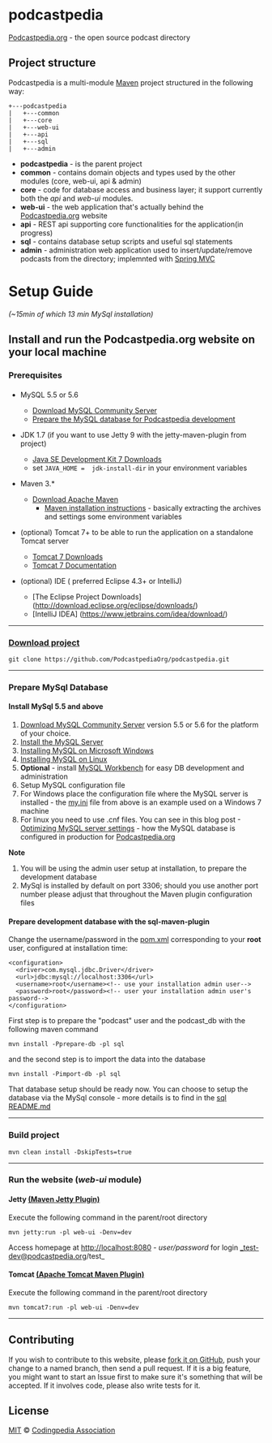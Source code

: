 podcastpedia
================

[Podcastpedia.org](http://www.podcastpedia.org) - the open source podcast directory

## Project structure
Podcastpedia is a multi-module  [Maven](http://maven.apache.org/download.cgi) project structured in the following way:
```
+---podcastpedia
|   +---common
|   +---core
|   +---web-ui
|   +---api
|   +---sql
|   +---admin
```
* **podcastpedia** - is the parent project
* **common** - contains domain objects and types used by the other modules (core, web-ui, api & admin)
* **core** - code for database access and business layer; it support currently both the _api_ and _web-ui_ modules.
* **web-ui** - the web application that's actually behind the  [Podcastpedia.org](http://www.podcastpedia.org) website
* **api** - REST api supporting core functionalities for the application(in progress)
* **sql** - contains database setup scripts and useful sql statements
* **admin** - administration web application used to insert/update/remove podcasts from the directory; implemnted with [Spring MVC](http://docs.spring.io/spring/docs/current/spring-framework-reference/html/mvc.html)

Setup Guide
================
_(~15min of which 13 min MySql installation)_
## Install and run the Podcastpedia.org website on your local machine

### Prerequisites
####
* MySQL 5.5 or 5.6
  * [Download MySQL Community Server](http://dev.mysql.com/downloads/mysql/)
  * [Prepare the MySQL database for Podcastpedia development](sql/README.md)

* JDK 1.7 (if you want to use Jetty 9 with the jetty-maven-plugin from project)
  * [Java SE Development Kit 7 Downloads](http://www.oracle.com/technetwork/java/javase/downloads/jdk7-downloads-1880260.html)
  * set `JAVA_HOME =  jdk-install-dir` in your environment variables
* Maven 3.*
  * [Download Apache Maven](http://maven.apache.org/download.cgi)
    * [Maven installation instructions](https://maven.apache.org/download.cgi#Installation) - basically extracting the archives and settings some environment variables
* (optional) Tomcat 7+ to be able to run the application on a standalone Tomcat server
  *  [Tomcat 7 Downloads](http://tomcat.apache.org/download-70.cgi)
  *  [Tomcat 7 Documentation](http://tomcat.apache.org/tomcat-7.0-doc/index.html)
* (optional) IDE ( preferred Eclipse 4.3+ or IntelliJ)
  * [The Eclipse Project Downloads] (http://download.eclipse.org/eclipse/downloads/)
  * [IntelliJ IDEA] (https://www.jetbrains.com/idea/download/)

***
### [Download project](https://github.com/PodcastpediaOrg/podcastpedia)
```
git clone https://github.com/PodcastpediaOrg/podcastpedia.git
```
***

### Prepare MySql Database
#### Install MySql 5.5 and above
1. [Download MySQL Community Server](http://dev.mysql.com/downloads/mysql/) version 5.5 or 5.6 for the platform of your choice.
2. [Install the MySQL Server](http://dev.mysql.com/doc/refman/5.6/en/installing.html)
  1. [Installing MySQL on Microsoft Windows](http://dev.mysql.com/doc/refman/5.6/en/windows-installation.html)
  2. [Installing MySQL on Linux](http://dev.mysql.com/doc/refman/5.6/en/linux-installation.html)
3. __Optional__ - install [MySQL Workbench](http://www.mysql.com/products/workbench/) for easy DB development and administration
4. Setup MySQL configuration file
  1. For Windows place the configuration file where the MySQL server is installed - the [my.ini](_prepare_database_for_development/my.ini) file from above is an example used on a Windows 7 machine
  2. For linux you need to use .cnf files. You can see in this blog post -[Optimizing MySQL server settings](http://www.codingpedia.org/ama/optimizing-mysql-server-settings/) - how the MySQL database is configured in production for [Podcastpedia.org](http://www.podcastpedia.org)

**Note**

1. You will be using the admin user setup at installation, to prepare the development database
2. MySql is installed by default on port 3306; should you use another port number please adjust that throughout the Maven plugin configuration files

#### Prepare development database with the sql-maven-plugin
Change the username/password in the [pom.xml](sql/pom.xml) corresponding to your **root** user, configured at installation time:
```
<configuration>
  <driver>com.mysql.jdbc.Driver</driver>
  <url>jdbc:mysql://localhost:3306</url>
  <username>root</username><!-- use your installation admin user-->
  <password>root</password><!-- user your installation admin user's password-->
</configuration>
```
First step is to prepare the "podcast" user and the podcast_db with the following maven command
```
mvn install -Pprepare-db -pl sql
```
and the second step is to import the data into the database
```
mvn install -Pimport-db -pl sql
```

That database setup should be ready now. You can choose to setup the database via the MySql console - more details is to find in the [sql README.md](sql/README.md)
***

### Build project
```
mvn clean install -DskipTests=true
```
***
### Run the website (_web-ui_ module)
#### Jetty [(Maven Jetty Plugin)](http://www.eclipse.org/jetty/documentation/current/jetty-maven-plugin.html)
Execute the following command in the parent/root directory

```
mvn jetty:run -pl web-ui -Denv=dev
```
Access homepage at [http://localhost:8080](http://localhost:8080) - 
_user/password_ for login _test-dev@podcastpedia.org/test_

#### Tomcat [(Apache Tomcat Maven Plugin)](http://tomcat.apache.org/maven-plugin.html)
Execute the following command in the parent/root directory

```
mvn tomcat7:run -pl web-ui -Denv=dev
```

***

## Contributing

If you wish to contribute to this website, please [fork it on GitHub](https://github.com/PodcastpediaOrg/podcastpedia-web.git), push your
change to a named branch, then send a pull request. If it is a big feature,
you might want to start an Issue first to make sure it's something that will
be accepted.  If it involves code, please also write tests for it.

## License

[MIT](LICENSE.txt) &copy; [Codingpedia Association](http://www.codingpedia.org/about-us/)
